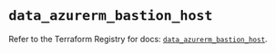 # `data_azurerm_bastion_host`

Refer to the Terraform Registry for docs: [`data_azurerm_bastion_host`](https://registry.terraform.io/providers/hashicorp/azurerm/3.111.0/docs/data-sources/bastion_host).
